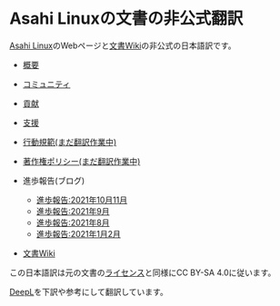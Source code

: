 # Asahi Linuxの文書の非公式翻訳
[Asahi Linux](https://asahilinux.org/)のWebページと[文書Wiki](https://github.com/AsahiLinux/docs)の非公式の日本語訳です。

- [概要](https://github.com/asfdrwe/asahi-linux-translations/blob/main/About.md)
- [コミュニティ](https://github.com/asfdrwe/asahi-linux-translations/blob/main/community.md)
- [貢献](https://github.com/asfdrwe/asahi-linux-translations/blob/main/contribute.md)
- [支援](https://github.com/asfdrwe/asahi-linux-translations/blob/main/support.md)
- [行動規範(まだ翻訳作業中)](https://github.com/asfdrwe/asahi-linux-translations/blob/main/code-of-conduct.md)
- [著作権ポリシー(まだ翻訳作業中)](https://github.com/asfdrwe/asahi-linux-translations/blob/main/copyright.md)
- 進歩報告(ブログ)
  - [進歩報告:2021年10月11月](https://github.com/asfdrwe/asahi-linux-translations/blob/main/PROGRESS20211011.md)
  - [進歩報告:2021年9月](https://github.com/asfdrwe/asahi-linux-translations/blob/main/PROGRESS202109.md)
  - [進歩報告:2021年8月](https://github.com/asfdrwe/asahi-linux-translations/blob/main/PROGRESS202108.md)
  - [進歩報告:2021年1月2月](https://github.com/asfdrwe/asahi-linux-translations/blob/main/PROGRESS20210102.md)

- [文書Wiki](https://github.com/asfdrwe/asahi-linux-translations/wiki)

この日本語訳は元の文書の[ライセンス](https://github.com/AsahiLinux/docs/blob/main/LICENSE)と同様にCC BY-SA 4.0に従います。

[DeepL](https://www.deepl.com/)を下訳や参考にして翻訳しています。

